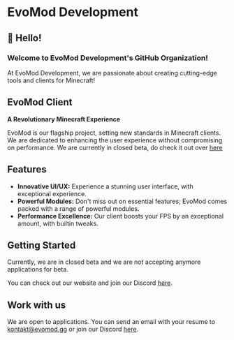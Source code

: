 # EvoMod Development

## 👋 Hello!
### Welcome to EvoMod Development's GitHub Organization!

At EvoMod Development, we are passionate about creating cutting-edge tools and clients for Minecraft!

## EvoMod Client

**A Revolutionary Minecraft Experience**

EvoMod is our flagship project, setting new standards in Minecraft clients. We are dedicated to enhancing the user experience without compromising on performance. We are currently in closed beta, do check it out over [here](https://evomod.gg)

## Features

- **Innovative UI/UX:** Experience a stunning user interface, with exceptional experience.
- **Powerful Modules:** Don't miss out on essential features; EvoMod comes packed with a range of powerful modules.
- **Performance Excellence:** Our client boosts your FPS by an exceptional amount, with builtin tweaks.

## Getting Started

Currently, we are in closed beta and we are not accepting anymore applications for beta.

You can check out our website and join our Discord [here](https://evomod.gg).

## Work with us

We are open to applications. You can send an email with your resume to [kontakt@evomod.gg](mailto:kontakt@evomod.gg) or join our Discord [here](https://evomod.gg).

